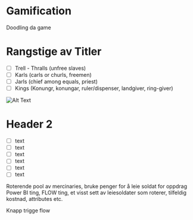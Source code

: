 # Gamification
Doodling da game

# Rangstige av Titler
- [ ] Trell - Thralls (unfree slaves)
- [ ] Karls (carls or churls, freemen)
- [ ] Jarls (chief among equals, priest)
- [ ] Kings (Konungr, konungar, ruler/dispenser, landgiver, ring-giver)

![Alt Text](https://images.squarespace-cdn.com/content/v1/587948b52e69cf16d274de32/1523478883850-99CENR9Z1F7B1UI93YIQ/ke17ZwdGBToddI8pDm48kKG6OoQUcDwE6Xrn0CktdYIUqsxRUqqbr1mOJYKfIPR7LoDQ9mXPOjoJoqy81S2I8N_N4V1vUb5AoIIIbLZhVYxCRW4BPu10St3TBAUQYVKc7wdBxA2FfWIL_oInLxCuGYBExGLaY8v4Pn7yFeMELUKe4DQXRx1Bu1AnCO9mIfj2/Norse-society.jpg?format=750w)


# Header 2
- [ ] text
- [ ] text
- [ ] text
- [ ] text
- [ ] text
- [ ] text

Roterende pool av mercinaries, bruke penger for å leie soldat for oppdrag
Power BI ting, FLOW ting, et visst sett av leiesoldater som roterer, tilfeldig kostnad, attributes etc.

Knapp trigge flow
